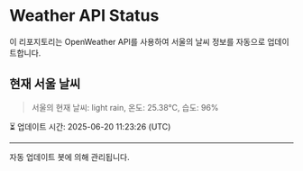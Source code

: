 
# Weather API Status

이 리포지토리는 OpenWeather API를 사용하여 서울의 날씨 정보를 자동으로 업데이트합니다.

## 현재 서울 날씨
> 서울의 현재 날씨: light rain, 온도: 25.38°C, 습도: 96%

⏳ 업데이트 시간: 2025-06-20 11:23:26 (UTC)

---
자동 업데이트 봇에 의해 관리됩니다.
